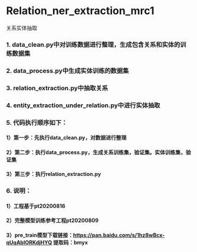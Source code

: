 # Relation_ner_extraction_mrc1
关系实体抽取

### 1. data_clean.py中对训练数据进行整理，生成包含关系和实体的训练数据集 
### 2. data_process.py中生成实体训练的数据集 
### 3. relation_extraction.py中抽取关系 
### 4. entity_extraction_under_relation.py中进行实体抽取
### 5. 代码执行顺序如下：
#### 1）第一步：先执行data_clean.py，对数据进行整理
#### 2）第二步：执行data_process.py，生成关系训练集，验证集。实体训练集，验证集
#### 3）第三步：执行relation_extraction.py
### 6. 说明：
#### 1）工程基于pt20200816
#### 2）完整模型训练参考工程pt20200809
#### 3）pre_train模型下载链接：https://pan.baidu.com/s/1hz8wBcx-qUqAblORKdjHYQ 提取码：bmyx 
